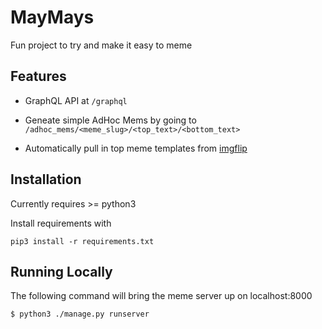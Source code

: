 # MayMays

Fun project to try and make it easy to meme

## Features

* GraphQL API at `/graphql`

* Geneate simple AdHoc Mems by going to `/adhoc_mems/<meme_slug>/<top_text>/<bottom_text>`

* Automatically pull in top meme templates from [imgflip](https://api.imgflip.com/get_memes)

## Installation

Currently requires >= python3

Install requirements with

```
pip3 install -r requirements.txt
```

## Running Locally

The following command will bring the meme server up on localhost:8000

```
$ python3 ./manage.py runserver
```
